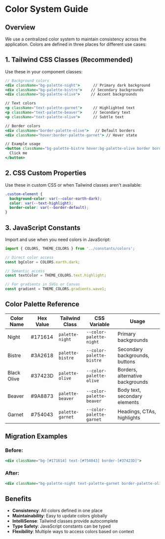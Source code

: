 # Color System Guide

## Overview
We use a centralized color system to maintain consistency across the application. Colors are defined in three places for different use cases:

## 1. Tailwind CSS Classes (Recommended)
Use these in your component classes:

```jsx
// Background colors
<div className="bg-palette-night">      // Primary dark background
<div className="bg-palette-bistre">    // Secondary backgrounds
<div className="bg-palette-olive">     // Accent backgrounds

// Text colors
<p className="text-palette-garnet">     // Highlighted text
<p className="text-palette-beaver">     // Secondary text
<p className="text-palette-olive">      // Subtle text

// Border colors
<div className="border-palette-olive">   // Default borders
<div className="hover:border-palette-garnet"> // Hover state

// Example usage
<button className="bg-palette-bistre hover:bg-palette-olive border border-palette-garnet text-palette-garnet">
  Click me
</button>
```

## 2. CSS Custom Properties
Use these in custom CSS or when Tailwind classes aren't available:

```css
.custom-element {
  background-color: var(--color-earth-dark);
  color: var(--text-highlight);
  border-color: var(--border-default);
}
```

## 3. JavaScript Constants
Import and use when you need colors in JavaScript:

```jsx
import { COLORS, THEME_COLORS } from '../constants/colors';

// Direct color access
const bgColor = COLORS.earth.dark;

// Semantic access
const textColor = THEME_COLORS.text.highlight;

// For gradients in SVGs or Canvas
const gradient = THEME_COLORS.gradients.wave1;
```

## Color Palette Reference

| Color Name | Hex Value | Tailwind Class | CSS Variable | Usage |
|------------|-----------|----------------|--------------|--------|
| Night | #171614 | `palette-night` | `--color-palette-night` | Primary backgrounds |
| Bistre | #3A2618 | `palette-bistre` | `--color-palette-bistre` | Secondary backgrounds, buttons |
| Black Olive | #37423D | `palette-olive` | `--color-palette-olive` | Borders, alternative backgrounds |
| Beaver | #9A8873 | `palette-beaver` | `--color-palette-beaver` | Body text, secondary elements |
| Garnet | #754043 | `palette-garnet` | `--color-palette-garnet` | Headings, CTAs, highlights |

## Migration Examples

### Before:
```jsx
<div className="bg-[#171614] text-[#754043] border-[#37423D]">
```

### After:
```jsx
<div className="bg-palette-night text-palette-garnet border-palette-olive">
```

## Benefits
- **Consistency**: All colors defined in one place
- **Maintainability**: Easy to update colors globally
- **IntelliSense**: Tailwind classes provide autocomplete
- **Type Safety**: JavaScript constants can be typed
- **Flexibility**: Multiple ways to access colors based on context 